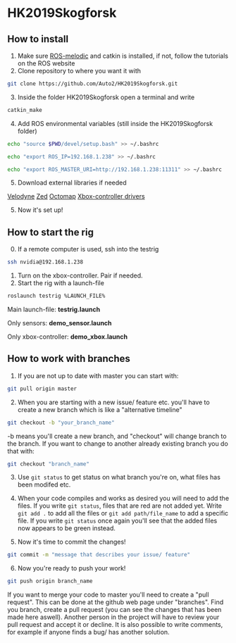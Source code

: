 # HK2019Skogforsk
## How to install

1. Make sure [ROS-melodic](http://wiki.ros.org/melodic/Installation) and catkin is installed, if not, follow the tutorials on the ROS website
2. Clone repository to where you want it with 
```bash
git clone https://github.com/Auto2/HK2019Skogforsk.git
```
3. Inside the folder HK2019Skogforsk open a terminal and write
```bash
catkin_make
```
4. Add ROS environmental variables (still inside the HK2019Skogforsk folder)
```bash
echo "source $PWD/devel/setup.bash" >> ~/.bashrc
```
```bash
echo "export ROS_IP=192.168.1.238" >> ~/.bashrc
```
```bash
echo "export ROS_MASTER_URI=http://192.168.1.238:11311" >> ~/.bashrc
```

5. Download external libraries if needed

[Velodyne](http://wiki.ros.org/velodyne/Tutorials/Getting%20Started%20with%20the%20Velodyne%20VLP16)
[Zed](https://www.stereolabs.com/docs/ros/)
[Octomap](http://wiki.ros.org/octomap)
[Xbox-controller drivers](https://github.com/atar-axis/xpadneo)

5. Now it's set up!

## How to start the rig

0. If a remote computer is used, ssh into the testrig
```bash
ssh nvidia@192.168.1.238
```
1. Turn on the xbox-controller. Pair if needed.
2. Start the rig with a launch-file 
```bash
roslaunch testrig %LAUNCH_FILE%
```

Main launch-file:
**testrig.launch**

Only sensors:
**demo_sensor.launch**

Only xbox-controller:
**demo_xbox.launch**


## How to work with branches
1. If you are not up to date with master you can start with:
```bash
git pull origin master
```
2. When you are starting with a new issue/ feature etc. you'll have to create a new branch which is like a "alternative timeline"
```bash
git checkout -b "your_branch_name"
```
-b means you'll create a new branch, and "checkout" will change branch to the branch. If you want to change to another already existing branch you do that with:
```bash
git checkout "branch_name"
```

3. Use ```git status``` to get status on what branch you're on, what files has been modifed etc. 

4. When your code compiles and works as desired you will need to add the files. If you write ```git status```, files that are red are not added yet. Write ```git add .``` to add all the files or ```git add path/file_name``` to add a specific file. If you write ```git status``` once again you'll see that the added files now appears to be green instead.
5. Now it's time to commit the changes! 
```bash
git commit -m "message that describes your issue/ feature"
```
6. Now you're ready to push your work!
```bash
git push origin branch_name
```

If you want to merge your code to master you'll need to create a "pull request". This can be done at the github web page under "branches". Find you branch, create a pull request (you can see the changes that has been made here aswell). Another person in the project will have to review your pull request and accept it or decline. It is also possible to write comments, for example if anyone finds a bug/ has another solution.
